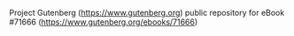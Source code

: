Project Gutenberg (https://www.gutenberg.org) public repository
for eBook #71666 (https://www.gutenberg.org/ebooks/71666)

